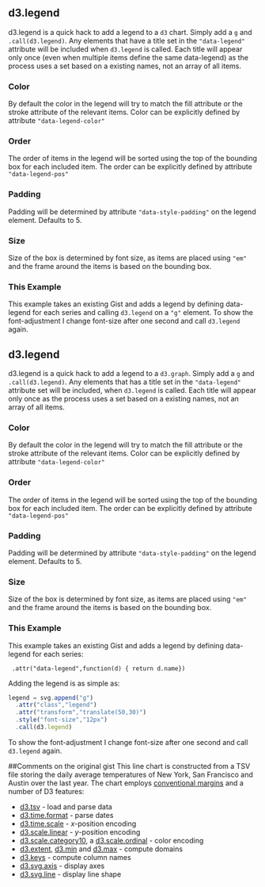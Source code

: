 ## d3.legend 

d3.legend is a quick hack to add a legend to a `d3` chart.  Simply add a `g` and `.call(d3.legend)`.  Any elements that have a title set in the `"data-legend"` attribute will be included when `d3.legend` is called.  Each title will appear only once (even when multiple items define the same data-legend) as the process uses a set based on a existing names, not an array of all items.

### Color
By default the color in the legend will try to match the fill attribute or the stroke attribute of the relevant items.  Color can be explicitly defined by attribute `"data-legend-color"`

### Order
The order of items in the legend will be sorted using the top of the bounding box for each included item.  The order can be explicitly defined by attribute `"data-legend-pos"`

### Padding
Padding will be determined by attribute `"data-style-padding"` on the legend element.
Defaults to  5.

### Size
Size of the box is determined by font size, as items are placed using `"em"` and the frame around the items is based on the bounding box.

### This Example
This example takes an existing Gist and adds a legend by defining data-legend for each series and calling `d3.legend` on a `"g"` element.   To show the font-adjustment I change font-size after one second and call `d3.legend` again.


## d3.legend 

d3.legend is a quick hack to add a legend to a `d3.graph`.  Simply add a `g` and `.call(d3.legend)`.  Any elements that has a title set in the `"data-legend"` attribute set will be included, when `d3.legend` is called.  Each title  will appear only once as the process uses a set based on a existing names, not an array of all items.

### Color
By default the color in the legend will try to match the fill attribute or the stroke attribute of the relevant items.  Color can be explicitly defined by attribute `"data-legend-color"`

### Order
The order of items in the legend will be sorted using the top of the bounding box for each included item.  The order can be explicitly defined by attribute `"data-legend-pos"`

### Padding
Padding will be determined by attribute `"data-style-padding"` on the legend element.
Defaults to  5.

### Size
Size of the box is determined by font size, as items are placed using `"em"` and the frame around the items is based on the bounding box.

### This Example
This example takes an existing Gist and adds a legend by defining data-legend for each series:
```
 .attr("data-legend",function(d) { return d.name})
```

Adding the legend is as simple as:
```javascript
legend = svg.append("g")
  .attr("class","legend")
  .attr("transform","translate(50,30)")
  .style("font-size","12px")
  .call(d3.legend)
```

To show the font-adjustment I change font-size after one second and call `d3.legend` again.

##Comments on the original gist
This line chart is constructed from a TSV file storing the daily average temperatures of New York, San Francisco and Austin over the last year. The chart employs [conventional margins](http://bl.ocks.org/3019563) and a number of D3 features:

* [d3.tsv](https://github.com/mbostock/d3/wiki/CSV) - load and parse data
* [d3.time.format](https://github.com/mbostock/d3/wiki/Time-Formatting) - parse dates
* [d3.time.scale](https://github.com/mbostock/d3/wiki/Time-Scales) - *x*-position encoding
* [d3.scale.linear](https://github.com/mbostock/d3/wiki/Quantitative-Scales) - *y*-position encoding
* [d3.scale.category10](https://github.com/mbostock/d3/wiki/Ordinal-Scales#wiki-category10), a [d3.scale.ordinal](https://github.com/mbostock/d3/wiki/Ordinal-Scales#wiki-ordinal) - color encoding
* [d3.extent](https://github.com/mbostock/d3/wiki/Arrays#wiki-d3_extent), [d3.min](https://github.com/mbostock/d3/wiki/Arrays#wiki-d3_min) and [d3.max](https://github.com/mbostock/d3/wiki/Arrays#wiki-d3_max) - compute domains
* [d3.keys](https://github.com/mbostock/d3/wiki/Arrays#wiki-d3_keys) - compute column names
* [d3.svg.axis](https://github.com/mbostock/d3/wiki/SVG-Axes) - display axes
* [d3.svg.line](https://github.com/mbostock/d3/wiki/SVG-Shapes#wiki-line) - display line shape